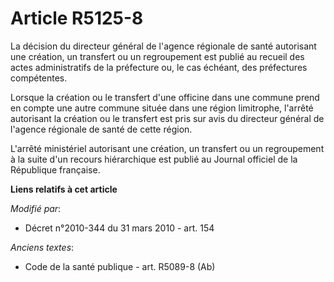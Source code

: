 # Article R5125-8

La décision du directeur général de l'agence régionale de santé autorisant une création, un transfert ou un regroupement est
publié au recueil des actes administratifs de la préfecture ou, le cas échéant, des préfectures compétentes. 

Lorsque la création ou le transfert d'une officine dans une commune prend en compte une autre commune située dans une région
limitrophe, l'arrêté autorisant la création ou le transfert est pris sur avis du directeur général de l'agence régionale de
santé de cette région.

L'arrêté ministériel autorisant une création, un transfert ou un regroupement à la suite d'un recours hiérarchique est publié
au Journal officiel de la République française.

**Liens relatifs à cet article**

_Modifié par_:

  - Décret n°2010-344 du 31 mars 2010 - art. 154

_Anciens textes_:

  - Code de la santé publique - art. R5089-8 (Ab)
